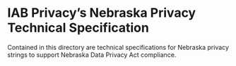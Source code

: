 # IAB Privacy’s Nebraska Privacy Technical Specification


 
Contained in this directory are technical specifications for Nebraska privacy strings to support Nebraska Data Privacy Act compliance.
